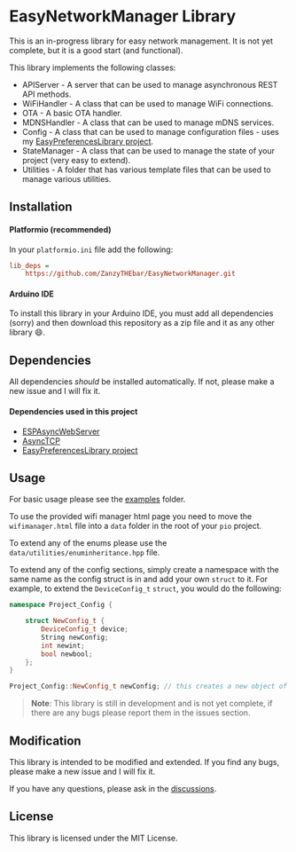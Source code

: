 # EasyNetworkManager Library

This is an in-progress library for easy network management. It is not yet complete, but it is a good start (and functional).

This library implements the following classes:

- APIServer - A server that can be used to manage asynchronous REST API methods.
- WiFiHandler - A class that can be used to manage WiFi connections.
- OTA - A basic OTA handler.
- MDNSHandler - A class that can be used to manage mDNS services.
- Config - A class that can be used to manage configuration files - uses my [EasyPreferencesLibrary project](https://github.com/ZanzyTHEbar/EasyPreferencesLibrary).
- StateManager - A class that can be used to manage the state of your project (very easy to extend).
- Utilities - A folder that has various template files that can be used to manage various utilities.

## Installation

#### Platformio (recommended)

In your `platformio.ini` file add the following:

```ini
lib_deps = 
    https://github.com/ZanzyTHEbar/EasyNetworkManager.git
```

#### Arduino IDE

To install this library in your Arduino IDE, you must add all dependencies (sorry) and then download this repository as a zip file and it as any other library :smile:.

## Dependencies

All dependencies _should_ be installed automatically. If not, please make a new issue and I will fix it.

#### Dependencies used in this project

- [ESPAsyncWebServer](https://github.com/me-no-dev/ESPAsyncWebServer.git)
- [AsyncTCP](https://github.com/me-no-dev/AsyncTCP.git)
- [EasyPreferencesLibrary project](https://github.com/ZanzyTHEbar/EasyPreferencesLibrary)

## Usage

For basic usage please see the [examples](/NetworkManager/examples) folder.

To use the provided wifi manager html page you need to move the `wifimanager.html` file into a `data` folder in the root of your `pio` project.

To extend any of the enums please use the `data/utilities/enuminheritance.hpp` file.

To extend any of the config sections, simply create a namespace with the same name as the config struct is in and add your own `struct` to it. For example, to extend the `DeviceConfig_t` `struct`, you would do the following:

```cpp
namespace Project_Config {

    struct NewConfig_t {
        DeviceConfig_t device;
        String newConfig;
        int newint;
        bool newbool;
    };
}

Project_Config::NewConfig_t newConfig; // this creates a new object of your config struct.
```

> **Note**: This library is still in development and is not yet complete, if there are any bugs please report them in the issues section.

## Modification

This library is intended to be modified and extended. If you find any bugs, please make a new issue and I will fix it.

If you have any questions, please ask in the [discussions](https://github.com/ZanzyTHEbar/EasyNetworkManager/discussions).

## License

This library is licensed under the MIT License.
